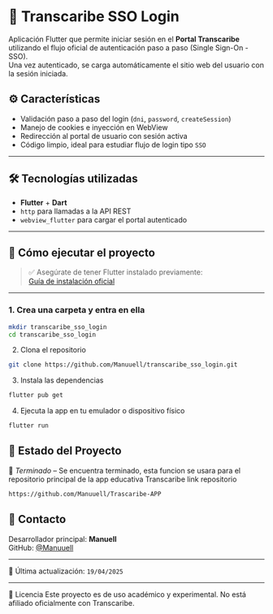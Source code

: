 # 🔐 Transcaribe SSO Login

Aplicación Flutter que permite iniciar sesión en el **Portal Transcaribe** utilizando el flujo oficial de autenticación paso a paso (Single Sign-On - SSO).  
Una vez autenticado, se carga automáticamente el sitio web del usuario con la sesión iniciada.


## ⚙️ Características

- Validación paso a paso del login (`dni`, `password`, `createSession`)
- Manejo de cookies e inyección en WebView
- Redirección al portal de usuario con sesión activa
- Código limpio, ideal para estudiar flujo de login tipo `SSO`

---

## 🛠 Tecnologías utilizadas

- **Flutter** + **Dart**
- `http` para llamadas a la API REST
- `webview_flutter` para cargar el portal autenticado

---

## 🚀 Cómo ejecutar el proyecto

> ✅ Asegúrate de tener Flutter instalado previamente:  
> [Guía de instalación oficial](https://docs.flutter.dev/get-started/install)

---


### 1. Crea una carpeta y entra en ella

```bash
mkdir transcaribe_sso_login
cd transcaribe_sso_login
```

2. Clona el repositorio

```bash
git clone https://github.com/Manuuell/transcaribe_sso_login.git 


```
 3. Instala las dependencias
    
```bash
flutter pub get

```


4. Ejecuta la app en tu emulador o dispositivo físico
```bash
flutter run

```


## 📌 Estado del Proyecto

🚧 *Terminado* – Se encuentra terminado, esta funcion se usara para el repositorio principal de la app educativa Transcaribe link repositorio 
```bash
https://github.com/Manuuell/Trascaribe-APP
```
## 📧 Contacto

Desarrollador principal: **Manuell**  
GitHub: [@Manuuell](https://github.com/Manuuell)

---

📆 Última actualización: `19/04/2025`

---
📄 Licencia
Este proyecto es de uso académico y experimental. No está afiliado oficialmente con Transcaribe.
